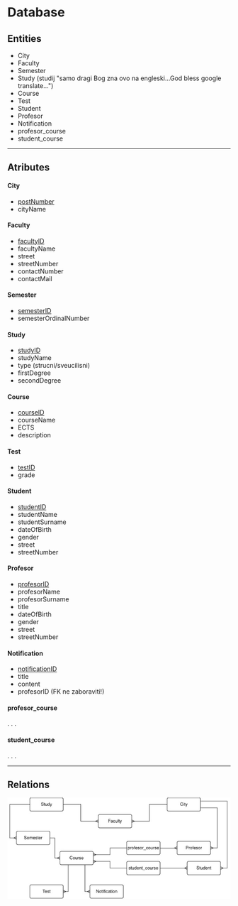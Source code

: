 # Database

## Entities
- City
- Faculty
- Semester
- Study (studij "samo dragi Bog zna ovo na engleski...God bless google translate...")
- Course
- Test
- Student
- Profesor
- Notification
- profesor_course
- student_course

---

## Atributes

#### City
- <ins>postNumber</ins>
- cityName

#### Faculty
- <ins>facultyID</ins>
- facultyName
- street
- streetNumber
- contactNumber
- contactMail

#### Semester
- <ins>semesterID</ins>
- semesterOrdinalNumber

#### Study
- <ins>studyID</ins>
- studyName
- type (strucni/sveucilisni)
- firstDegree
- secondDegree

#### Course
- <ins>courseID</ins>
- courseName
- ECTS
- description

#### Test
- <ins>testID</ins>
- grade

#### Student
- <ins>studentID</ins>
- studentName
- studentSurname
- dateOfBirth
- gender
- street
- streetNumber

#### Profesor
- <ins>profesorID</ins>
- profesorName
- profesorSurname
- title
- dateOfBirth
- gender
- street
- streetNumber

#### Notification
- <ins>notificationID</ins>
- title
- content
- profesorID (FK ne zaboraviti!)

#### profesor_course
.
.
.

#### student_course
.
.
.

---

## Relations

![Relations diagram](relations-diagram.jpg)

